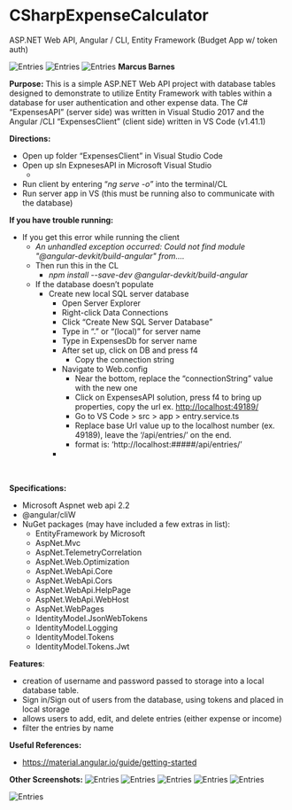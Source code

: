 # CSharpExpenseCalculator
ASP.NET Web API, Angular / CLI, Entity Framework (Budget App w/ token auth)

<img alt="Entries" src="http://markupdeveloper.com/wp-content/uploads/2020/01/signedInEntries.jpg">

<img alt="Entries" src="">
<img alt="Entries" src="">
 <strong>Marcus Barnes</strong>

<strong>Purpose:</strong> This is a simple ASP.NET Web API project with database tables designed to demonstrate to utilize Entity Framework with tables within a database for user authentication and other expense data. The C# “ExpensesAPI” (server side) was written in Visual Studio 2017 and the Angular /CLI “ExpensesClient” (client side) written in VS Code (v1.41.1)

<strong>Directions:</strong>
<ul>
 	<li>Open up folder “ExpensesClient” in Visual Studio Code</li>
 	<li>Open up sln ExpnesesAPI in Microsoft Visual Studio
<ul>
 	<li></li>
</ul>
</li>
 	<li>Run client by entering “<em>ng serve -o” </em>into the terminal/CL</li>
 	<li>Run server app in VS (this must be running also to communicate with the database)</li>
</ul>
<strong>If you have trouble running:</strong>
<ul>
 	<li>If you get this error while running the client
<ul>
 	<li><em>An unhandled exception occurred: Could not find module "@angular-devkit/build-angular" from….</em></li>
 	<li>Then run this in the CL
<ul>
 	<li><em>npm install --save-dev @angular-devkit/build-angular</em></li>
</ul>
</li>
 	<li>If the database doesn’t populate
<ul>
 	<li>Create new local SQL server database
<ul>
 	<li>Open Server Explorer</li>
 	<li>Right-click Data Connections</li>
 	<li>Click “Create New SQL Server Database”</li>
 	<li>Type in “.” or “(local)” for server name</li>
 	<li>Type in ExpensesDb for server name</li>
 	<li>After set up, click on DB and press f4
<ul>
 	<li>Copy the connection string</li>
</ul>
</li>
 	<li>Navigate to Web.config
<ul>
 	<li>Near the bottom, replace the “connectionString” value with the new one</li>
 	<li>Click on ExpensesAPI solution, press f4 to bring up properties, copy the url ex. <a href="http://localhost:49189/">http://localhost:49189/</a></li>
 	<li>Go to VS Code &gt; src &gt; app &gt; entry.service.ts</li>
 	<li>Replace base Url value up to the localhost number (ex. 49189), leave the ‘/api/entries/’ on the end.</li>
 	<li>format is: ‘http://localhost:#####/api/entries/’</li>
</ul>
</li>
 	<li></li>
</ul>
</li>
</ul>
</li>
</ul>
</li>
</ul>
<strong> </strong>

<strong>Specifications:</strong>
<ul>
 	<li>Microsoft Aspnet web api 2.2</li>
 	<li>@angular/cliW</li>
 	<li>NuGet packages (may have included a few extras in list):
<ul>
 	<li>EntityFramework by Microsoft</li>
 	<li>AspNet.Mvc</li>
 	<li>AspNet.TelemetryCorrelation</li>
 	<li>AspNet.Web.Optimization</li>
 	<li>AspNet.WebApi.Core</li>
 	<li>AspNet.WebApi.Cors</li>
 	<li>AspNet.WebApi.HelpPage</li>
 	<li>AspNet.WebApi.WebHost</li>
 	<li>AspNet.WebPages</li>
 	<li>IdentityModel.JsonWebTokens</li>
 	<li>IdentityModel.Logging</li>
 	<li>IdentityModel.Tokens</li>
 	<li>IdentityModel.Tokens.Jwt</li>
</ul>
</li>
</ul>
<strong>Features</strong>:
<ul>
 	<li>creation of username and password passed to storage into a local database table.</li>
 	<li>Sign in/Sign out of users from the database, using tokens and placed in local storage</li>
 	<li>allows users to add, edit, and delete entries (either expense or income)</li>
 	<li>filter the entries by name</li>
</ul>
<strong>Useful References:</strong>
<ul>
 	<li><a href="https://material.angular.io/guide/getting-started">https://material.angular.io/guide/getting-started</a></li>
</ul>

<strong>Other Screenshots:</strong>
<img alt="Entries" src="http://markupdeveloper.com/wp-content/uploads/2020/01/signin.jpg">
<img alt="Entries" src="http://markupdeveloper.com/wp-content/uploads/2020/01/RegisterUser.jpg">
<img alt="Entries" src="http://markupdeveloper.com/wp-content/uploads/2020/01/Entry-edit.jpg">
<img alt="Entries" src="http://markupdeveloper.com/wp-content/uploads/2020/01/denialAccess.jpg">
<img alt="Entries" src="http://markupdeveloper.com/wp-content/uploads/2020/01/DeleteEntry.jpg">

<img alt="Entries" src="http://markupdeveloper.com/wp-content/uploads/2020/01/CreateEntry.jpg">
